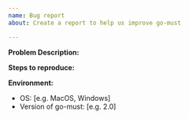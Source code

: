 ```yaml
---
name: Bug report
about: Create a report to help us improve go-must

---
```


**Problem Description:**

**Steps to reproduce:**

**Environment:**
 - OS: [e.g. MacOS, Windows]
 - Version of go-must: [e.g. 2.0]